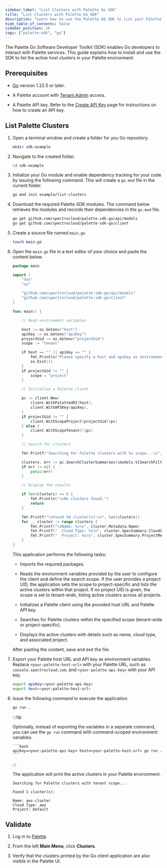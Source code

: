 ```yaml
---
sidebar_label: "List Clusters with Palette Go SDK"
title: "List Clusters with Palette Go SDK"
description: "Learn how to use the Palette GO SDK to list your Palette host clusters."
hide_table_of_contents: false
sidebar_position: 10
tags: ["palette-sdk", "go"]
---
```


The Palette Go Software Developer Toolkit (SDK) enables Go developers to interact with Palette services. This guide
explains how to install and use the SDK to list the active host clusters in your Palette environment.

## Prerequisites

- [Go](https://go.dev/doc/install) version 1.22.5 or later.

- A Palette account with [Tenant Admin](../../tenant-settings/tenant-settings.md) access.

- A Palette API key. Refer to the [Create API Key](../../user-management/authentication/api-key/create-api-key.md) page
  for instructions on how to create an API key.

## List Palette Clusters

1.  Open a terminal window and create a folder for you Go repository.

    ```bash
    mkdir sdk-example
    ```

2.  Navigate to the created folder.

    ```bash
    cd sdk-example
    ```

3.  Initialize your Go module and enable dependency tracking for your code by issuing the following command. This will
    create a `go.mod` file in the current folder.

    ```bash
    go mod init example/list-clusters
    ```

4.  Download the required Palette SDK modules. The command below retrieves the modules and records their dependencies in
    the `go.mod` file.

    ```bash
    go get github.com/spectrocloud/palette-sdk-go/api/models
    go get github.com/spectrocloud/palette-sdk-go/client
    ```

5.  Create a source file named `main.go`.

    ```bash
    touch main.go
    ```

6.  Open the `main.go` file in a text editor of your choice and paste the content below.

    ```go
    package main

    import (
        "fmt"
        "os"

        "github.com/spectrocloud/palette-sdk-go/api/models"
        "github.com/spectrocloud/palette-sdk-go/client"
    )

    func main() {

        // Read environment variables

        host := os.Getenv("host")
        apiKey := os.Getenv("apiKey")
        projectUid := os.Getenv("projectUid")
        scope := "tenant"

        if host == "" || apiKey == "" {
            fmt.Println("Please specify a host and apiKey as environment variables")
            os.Exit(1)
        }
        if projectUid != "" {
            scope = "project"
        }

        // Initialize a Palette client

        pc := client.New(
            client.WithPaletteURI(host),
            client.WithAPIKey(apiKey),
        )
        if projectUid != "" {
            client.WithScopeProject(projectUid)(pc)
        } else {
            client.WithScopeTenant()(pc)
        }

        // Search for clusters

        fmt.Printf("Searching for Palette clusters with %s scope...\n", scope)

        clusters, err := pc.SearchClusterSummaries(&models.V1SearchFilterSpec{}, []*models.V1SearchFilterSortSpec{})
        if err != nil {
            panic(err)
        }

        // Display the results

        if len(clusters) == 0 {
            fmt.Println("\nNo clusters found.")
            return
        }

        fmt.Printf("\nFound %d cluster(s):\n", len(clusters))
        for _, cluster := range clusters {
            fmt.Printf("\nName: %s\n", cluster.Metadata.Name)
            fmt.Printf("  Cloud Type: %s\n", cluster.SpecSummary.CloudConfig.CloudType)
            fmt.Printf("  Project: %s\n", cluster.SpecSummary.ProjectMeta.Name)
        }
    }
    ```

    This application performs the following tasks:

    - Imports the required packages.

    - Reads the environment variables provided by the user to configure the client and define the search scope. If the
      user provides a project UID, the application sets the scope to project-specific and lists the active clusters
      within that project. If no project UID is given, the scope is set to tenant-wide, listing active clusters across
      all projects.

    - Initializes a Palette client using the provided host URL and Palette API key.

    - Searches for Palette clusters within the specified scope (tenant-wide or project-specific).

    - Displays the active clusters with details such as name, cloud type, and associated project.

    After pasting the content, save and exit the file.

7.  Export your Palette host URL and API key as environment variables. Replace `<your-palette-host-url>` with your
    Palette URL, such as `console.spectrocloud.com`, and `<your-palette-api-key>` with your API key.

    ```bash
    export apiKey=<your-palette-api-key>
    export host=<your-palette-host-url>
    ```

8.  Issue the following command to execute the application.

    ```bash
    go run .
    ```

    :::tip

    Optionally, instead of exporting the variables in a separate command, you can use the `go run` command with
    command-scoped environment variables.

        ```bash
        apiKey=<your-palette-api-key> host=<your-palette-host-url> go run .
        ```

    :::

    The application will print the active clusters in your Palette environment.

    ```text hideClipboard
    Searching for Palette clusters with tenant scope...

    Found 1 cluster(s):

    Name: aws-cluster
    Cloud Type: aws
    Project: Default
    ```

## Validate

1. Log in to [Palette](https://console.spectrocloud.com/).

2. From the left **Main Menu**, click **Clusters**.

3. Verify that the clusters printed by the Go client application are also visible in the Palette UI.
